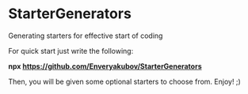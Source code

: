 # StarterGenerators
Generating starters for effective start of coding

For quick start just write the following:

<b> npx https://github.com/Enveryakubov/StarterGenerators </b>

Then, you will be given some optional starters to choose from.
Enjoy! ;)
